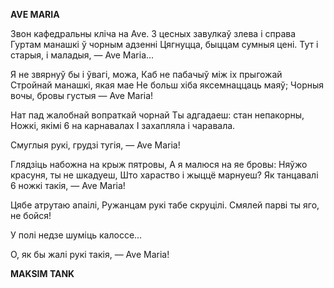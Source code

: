  
**AVE MARIA**

Звон кафедральны кліча на Ave. 3 цесных завулкаў злева і справа Гуртам манашкі ў чорным адзенні Цягнуцца, быццам сумныя цені. Тут і старыя, і маладыя, — Ave Maria...

Я не звярнуў бы і ўвагі, можа, Каб не пабачыў між іх прыгожай Стройнай манашкі, якая мае He больш хіба яксемнаццаць маяў; Чорныя вочы, бровы густыя — Ave Maria!

Нат пад жалобнай вопраткай чорнай Ты адгадаеш: стан непакорны, Ножкі, якімі 6 на карнавалах I захапляла і чаравала.

Смуглыя рукі, грудзі тугія, — Ave Maria!

Глядзіць набожна на крыж пятровы, А я малюся на яе бровы: Няўжо красуня, ты не шкадуеш, Што хараство і жыццё марнуеш? Як танцавалі 6 ножкі такія, — Ave Maria!

Цябе атрутаю апаілі, Ружанцам рукі табе скруцілі. Смялей парві ты яго, не бойся!

У полі недзе шуміць калоссе...

О, як бы жалі рукі такія, — Ave Maria!

**MAKSIM  TANK**
